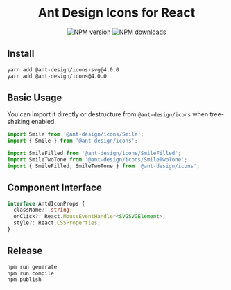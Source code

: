 <h1 align="center">
Ant Design Icons for React
</h1>

<div align="center">

[![NPM version](https://img.shields.io/npm/v/@ant-design/icons.svg?style=flat)](https://npmjs.org/package/@ant-design/icons)
[![NPM downloads](http://img.shields.io/npm/dm/@ant-design/icons.svg?style=flat)](https://npmjs.org/package/@ant-design/icons)

</div>

## Install

```bash
yarn add @ant-design/icons-svg@4.0.0
yarn add @ant-design/icons@4.0.0
```

## Basic Usage

You can import it directly or destructure from `@ant-design/icons` when tree-shaking enabled.

```ts
import Smile from '@ant-design/icons/Smile';
import { Smile } from '@ant-design/icons';

import SmileFilled from '@ant-design/icons/SmileFilled';
import SmileTwoTone from '@ant-design/icons/SmileTwoTone';
import { SmileFilled, SmileTwoTone } from '@ant-design/icons';
```

## Component Interface

```ts
interface AntdIconProps {
  className?: string;
  onClick?: React.MouseEventHandler<SVGSVGElement>;
  style?: React.CSSProperties;
}
```

## Release

```bash
npm run generate
npm run compile
npm publish
```
